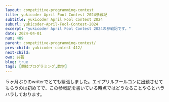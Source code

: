 ```yaml
---
layout: competitive-programming-contest
title: yukicoder April Fool Contest 2024参戦記
subtitle: yukicoder April Fool Contest 2024
suburl: yukicoder-April-Fool-Contest-2024
excerpt: "yukicoder April Fool Contest 2024の参戦記です。"
date: 2024-04-01
num: 489
parent: competitive-programming-contest/
prev-child: yukicoder-contest-412/
next-child: 
own: 共著
blog: true
tags: [競技プログラミング,数学]
---
```


５ヶ月ぶりのwriterでとても緊張しました。エイプリルフールコンに出題させてもらうのは初めてで、この参戦記を書いている時点ではどうなることやらとハラハラしております。

